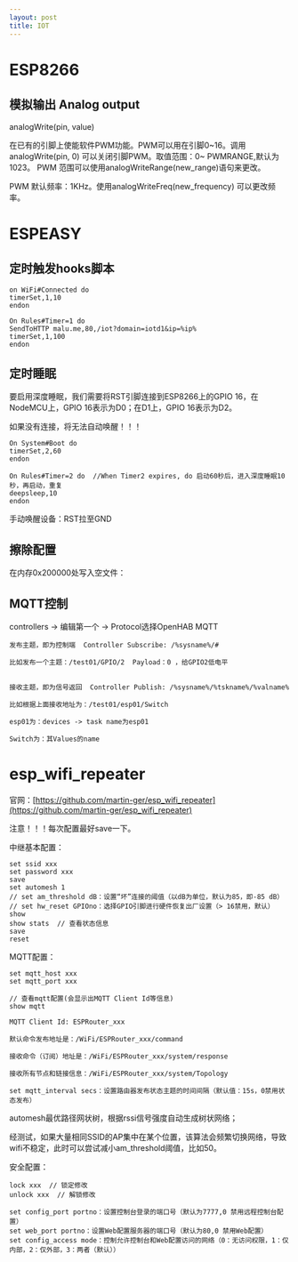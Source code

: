 ```yaml
---
layout: post
title: IOT
---
```


# ESP8266

## 模拟输出 Analog output

analogWrite(pin, value) 

在已有的引脚上使能软件PWM功能。PWM可以用在引脚0~16。调用analogWrite(pin, 0) 可以关闭引脚PWM。取值范围：0~ PWMRANGE,默认为1023。 PWM 范围可以使用analogWriteRange(new_range)语句来更改。

PWM 默认频率：1KHz。使用analogWriteFreq(new_frequency) 可以更改频率。


# ESPEASY

## 定时触发hooks脚本

    on WiFi#Connected do
    timerSet,1,10
    endon

    On Rules#Timer=1 do
    SendToHTTP malu.me,80,/iot?domain=iotd1&ip=%ip%
    timerSet,1,100
    endon

## 定时睡眠

要启用深度睡眠，我们需要将RST引脚连接到ESP8266上的GPIO 16，在NodeMCU上，GPIO 16表示为D0；在D1上，GPIO 16表示为D2。

如果没有连接，将无法自动唤醒！！！

    On System#Boot do
    timerSet,2,60
    endon

    On Rules#Timer=2 do  //When Timer2 expires, do 启动60秒后，进入深度睡眠10秒，再启动，重复
    deepsleep,10
    endon

手动唤醒设备：RST拉至GND

## 擦除配置

在内存0x200000处写入空文件：



## MQTT控制

controllers -> 编辑第一个 -> Protocol选择OpenHAB MQTT

    发布主题，即为控制端  Controller Subscribe: /%sysname%/# 

    比如发布一个主题：/test01/GPIO/2  Payload：0 ，给GPIO2低电平


    接收主题，即为信号返回  Controller Publish: /%sysname%/%tskname%/%valname%

    比如根据上面接收地址为：/test01/esp01/Switch 

    esp01为：devices -> task name为esp01

    Switch为：其Values的name

# esp_wifi_repeater

官网：[https://github.com/martin-ger/esp_wifi_repeater](https://github.com/martin-ger/esp_wifi_repeater)

注意！！！每次配置最好save一下。

中继基本配置：

    set ssid xxx
    set password xxx
    save
    set automesh 1
    // set am_threshold dB：设置“坏”连接的阈值（以dB为单位，默认为85，即-85 dB）
    // set hw_reset GPIOno：选择GPIO引脚进行硬件恢复出厂设置（> 16禁用，默认）
    show
    show stats  // 查看状态信息
    save
    reset

MQTT配置：

    set mqtt_host xxx
    set mqtt_port xxx

    // 查看mqtt配置(会显示出MQTT Client Id等信息)
    show mqtt

    MQTT Client Id: ESPRouter_xxx

    默认命令发布地址是：/WiFi/ESPRouter_xxx/command

    接收命令（订阅）地址是：/WiFi/ESPRouter_xxx/system/response

    接收所有节点和链接信息：/WiFi/ESPRouter_xxx/system/Topology

    set mqtt_interval secs：设置路由器发布状态主题的时间间隔（默认值：15s，0禁用状态发布）

automesh最优路径网状树，根据rssi信号强度自动生成树状网络；

经测试，如果大量相同SSID的AP集中在某个位置，该算法会频繁切换网络，导致wifi不稳定，此时可以尝试减小am_threshold阈值，比如50。

安全配置：

    lock xxx  // 锁定修改
    unlock xxx  // 解锁修改

    set config_port portno：设置控制台登录的端口号（默认为7777,0 禁用远程控制台配置）
    set web_port portno：设置Web配置服务器的端口号（默认为80,0 禁用Web配置）
    set config_access mode：控制允许控制台和Web配置访问的网络（0：无访问权限，1：仅内部，2：仅外部，3：两者（默认））

